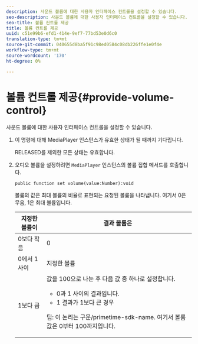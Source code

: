 ```yaml
---
description: 사운드 볼륨에 대한 사용자 인터페이스 컨트롤을 설정할 수 있습니다.
seo-description: 사운드 볼륨에 대한 사용자 인터페이스 컨트롤을 설정할 수 있습니다.
seo-title: 볼륨 컨트롤 제공
title: 볼륨 컨트롤 제공
uuid: c51e99b6-efd1-414e-9ef7-77bd53e0d6c0
translation-type: tm+mt
source-git-commit: 040655d8ba5f91c98ed0584c08db226ffe1e0f4e
workflow-type: tm+mt
source-wordcount: '170'
ht-degree: 0%

---
```



# 볼륨 컨트롤 제공{#provide-volume-control}

사운드 볼륨에 대한 사용자 인터페이스 컨트롤을 설정할 수 있습니다.

1. 이 명령에 대해 MediaPlayer 인스턴스가 유효한 상태가 될 때까지 기다립니다.

   RELEASED를 제외한 모든 상태는 유효합니다.
1. 오디오 볼륨을 설정하려면 `MediaPlayer` 인스턴스의 볼륨 집합 메서드를 호출합니다.

   ```
   public function set volume(value:Number):void
   ```

   볼륨의 값은 최대 볼륨의 비율로 표현되는 요청된 볼륨을 나타냅니다. 여기서 0은 무음, 1은 최대 볼륨입니다.

   <table id="table_144A2B1260374FBE8D976194F602DDC7"> 
   <thead> 
   <tr> 
      <th colname="col1" class="entry"> 지정한 볼륨이 </th> 
      <th colname="col2" class="entry"> 결과 볼륨은 </th> 
   </tr> 
   </thead>
   <tbody> 
   <tr> 
      <td colname="col1"> 0보다 작음 </td> 
      <td colname="col2"> 0 </td> 
   </tr> 
   <tr> 
      <td colname="col1"> 0에서 1 사이 </td> 
      <td colname="col2"> 지정한 볼륨 </td> 
   </tr> 
   <tr> 
      <td colname="col1"> 1보다 큼 </td> 
      <td colname="col2"> 값을 100으로 나눈 후 다음 값 중 하나로 설정합니다. 
      <ul id="ul_8C2282F0EDC44A408820F5768709214F"> 
      <li id="li_B00BC6F4812D4000891358F762C8E492">0과 1 사이의 결과입니다. </li> 
      <li id="li_03B7F30662554F299320040CAC2DEB7A">1 결과가 1보다 큰 경우 </li> 
      </ul> <p>팁: 이 논리는 
      <span class="codeph">구문/primetime-sdk-name</span>. 여기서 볼륨 값은 0부터 100까지입니다. </p> </td> 
   </tr> 
   </tbody> 
   </table>
